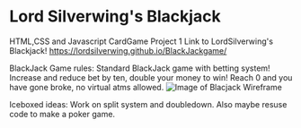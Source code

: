 # Lord Silverwing's Blackjack
HTML,CSS and Javascript CardGame Project 1
Link to LordSilverwing's Blackjack!
https://lordsilverwing.github.io/BlackJackgame/

BlackJack Game rules:
    Standard BlackJack game with betting system! Increase and reduce bet by ten, double your money to win! Reach 0 and you have gone broke, no virtual atms allowed.
    ![Image of Blacjack Wireframe](https://lordsilverwing.github.com/images/BlackJackWireframe.png)

Iceboxed ideas: Work on split system and doubledown. Also maybe resuse code to make a poker game.
